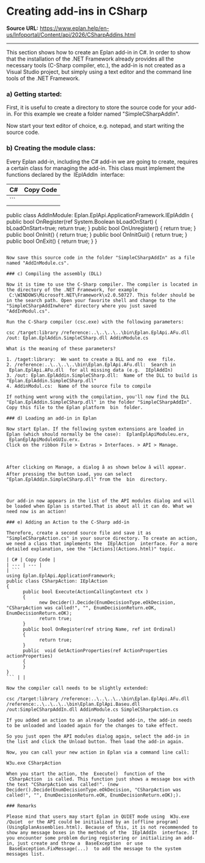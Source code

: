 # Creating add-ins in CSharp

**Source URL:** https://www.eplan.help/en-us/Infoportal/Content/api/2026/CSharpAddins.html

---

This section shows how to create an Eplan add-in in C#. In order to show that the installation of the .NET Framework already provides all the necessary tools (C-Sharp compiler, etc.), the add-in is not created as a Visual Studio project, but simply using a text editor and the command line tools of the .NET Framework.

### a) Getting started:

First, it is useful to create a directory to store the source code for your add-in. For this example we create a folder named "SimpleCSharpAddIn".

Now start your text editor of choice, e.g. notepad, and start writing the source code.

### b) Creating the module class:

Every Eplan add-in, including the C# add-in we are going to create, requires a certain class for managing the add-in. This class must implement the functions declared by the  IEplAddIn  interface:

| C# | Copy Code |
| --- | --- |
| ``` 
 public class AddInModule: Eplan.EplApi.ApplicationFramework.IEplAddIn
        {
             public bool OnRegister(ref System.Boolean bLoadOnStart)
             {
                   bLoadOnStart=true;
                   return true;
              }
             public bool OnUnregister()
             {
                   return true;
             }
             public bool OnInit()
             {
                   return true;
             }
             public bool OnInitGui()
             {
                   return true;
             }
             public bool OnExit()
             {
                   return true;
             }
       }
 ``` | |

Now save this source code in the folder "SimpleCSharpAddIn" as a file named "AddInModule.cs".

### c) Compiling the assembly (DLL)

Now it is time to use the C-Sharp compiler. The compiler is located in the directory of the .NET Framework, for example  C:\WINDOWS\Microsoft.NET\Framework\v2.0.50727. This folder should be in the search path. Open your favorite shell and change to the "SimpleCSharpAddInwhere" directory where you just saved "AddInModul.cs".

Run the C-Sharp compiler (csc.exe) with the following parameters:

csc /target:library /reference:..\..\..\..\bin\Eplan.EplApi.AFu.dll /out: Eplan.EplAddin.SimpleCSharp.dll AddinModule.cs 

What is the meaning of these parameters?

1. /taget:library:  We want to create a DLL and no  exe  file.
2. /reference:..\..\..\..\bin\Eplan.EplApi.AFu.dll:  Search in  Eplan.EplApi.AFu.dll  for all missing data (e.g.  IEplAddIn)
3. /out: Eplan.EplAddin.SimpleCSharp.dll:  Name of the DLL to build is "Eplan.EplAddin.SimpleCSharp.dll"
4. AddinModul.cs:  Name of the source file to compile

If nothing went wrong with the compilation, you'll now find the DLL "Eplan.EplAddin.SimpleCSharp.dll" in the folder "SimpleCSharpAddIn". Copy this file to the Eplan platform  bin  folder.

### d) Loading an add-in in Eplan

Now start Eplan. If the following system extensions are loaded in Eplan (which should normally be the case):  EplanEplApiModuleu.erx,  EplanEplApiModuleGUIu.erx.   
Click on the ribbon File > Extras > Interfaces. > API > Manage.



After clicking on Manage, a dialog â as shown below â will appear. After pressing the button Load, you can select "Eplan.EplAddin.SimpleCSharp.dll" from the  bin  directory.



Our add-in now appears in the list of the API modules dialog and will be loaded when Eplan is started.That is about all it can do. What we need now is an action!

### e) Adding an Action to the C-Sharp add-in

Therefore, create a second source file and save it as "SimpleCSharpAction.cs" in your source directory. To create an action, we need a class that implements the  IEplAction  interface. For a more detailed explanation, see the "[Actions](Actions.html)" topic.

| C# | Copy Code |
| --- | --- |
| ``` 
 using Eplan.EplApi.ApplicationFramework;
 public class CSharpAction: IEplAction
 {
       public bool Execute(ActionCallingContext ctx )
       {
             new Decider().Decide(EnumDecisionType.eOkDecision, "CSharpAction was called!", "", EnumDecisionReturn.eOK, EnumDecisionReturn.eOK);
             return true;
       }
       public bool OnRegister(ref string Name, ref int Ordinal)
       {       
             return true;
       }
       public  void GetActionProperties(ref ActionProperties actionProperties)
       {                  
       }
 }
 ``` | |

Now the compiler call needs to be slightly extended:

csc /target:library /reference:..\..\..\..\bin\Eplan.EplApi.AFu.dll /reference:..\..\..\..\bin\Eplan.EplApi.Baseu.dll /out:SimpleCSharpAddIn.dll AddinModule.cs SimpleCSharpAction.cs 

If you added an action to an already loaded add-in, the add-in needs to be unloaded and loaded again for the changes to take effect.

So you just open the API modules dialog again, select the add-in in the list and click the Unload button. Then load the add-in again.

Now, you can call your new action in Eplan via a command line call:

W3u.exe CSharpAction 

When you start the action, the  Execute()  function of the  CSharpAction  is called. This function just shows a message box with the text "CSharpAction was called!". (new Decider().Decide(EnumDecisionType.eOkDecision, "CSharpAction was called!", "", EnumDecisionReturn.eOK, EnumDecisionReturn.eOK);).

### Remarks

Please mind that users may start Eplan in QUIET mode using  W3u.exe /Quiet  or the API could be initialized by an [offline program](UsingEplanAssemblies.html). Because of this, it is not recommended to show any message boxes in the methods of the  IEplAddIn  interface. If you encounter some problem during registering or initializing an add-in, just create and throw a  BaseException  or use  BaseException.FixMessage(...)  to add the message to the system messages list.
